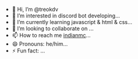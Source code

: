 - 👋 Hi, I’m @treokdv
- 👀 I’m interested in discord bot developing...
- 🌱 I’m currently learning javascript & html & css...
- 💞️ I’m looking to collaborate on ...
- 📫 How to reach me [indianmc](https://discord.gg/indianmc)...
- 😄 Pronouns: he/him...
- ⚡ Fun fact: ...

<!---
treokdv/treokdv is a ✨ special ✨ repository because its `README.md` (this file) appears on your GitHub profile.
You can click the Preview link to take a look at your changes.
--->
